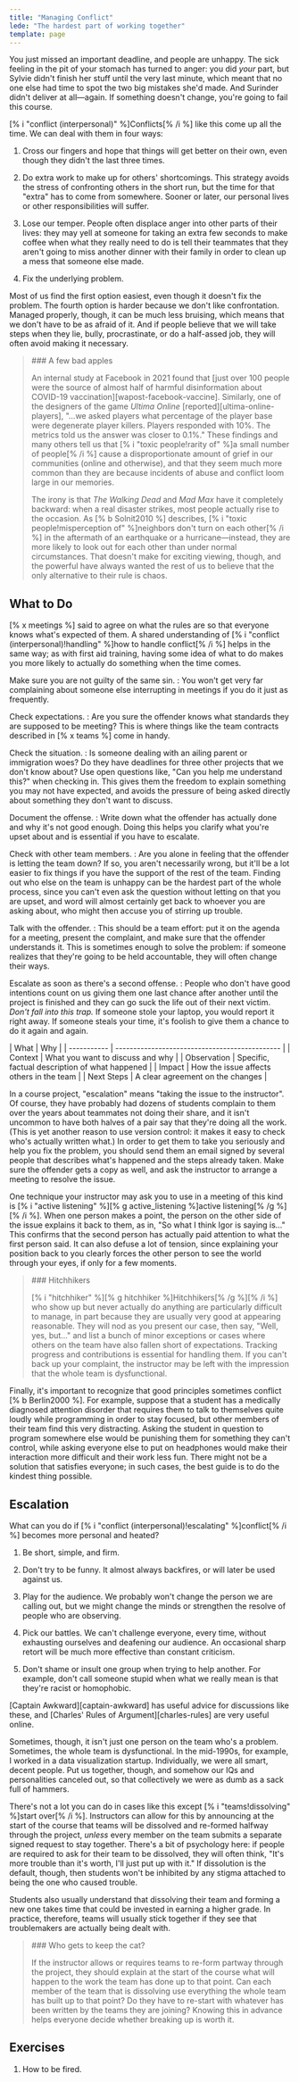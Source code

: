 ```yaml
---
title: "Managing Conflict"
lede: "The hardest part of working together"
template: page
---
```


You just missed an important deadline, and people are unhappy.  The sick feeling
in the pit of your stomach has turned to anger: you did *your* part, but Sylvie
didn't finish her stuff until the very last minute, which meant that no one else
had time to spot the two big mistakes she'd made.  And Surinder didn't deliver
at all—again.  If something doesn't change, you're going to fail this course.

[% i "conflict (interpersonal)" %]Conflicts[% /i %] like this come up all the
time.  We can deal with them in four ways:

1.  Cross our fingers and hope that things will get better on their own, even
    though they didn't the last three times.

2.  Do extra work to make up for others' shortcomings.  This strategy avoids the
    stress of confronting others in the short run, but the time for that "extra"
    has to come from somewhere.  Sooner or later, our personal lives or other
    responsibilities will suffer.

3.  Lose our temper.  People often displace anger into other parts of their
    lives: they may yell at someone for taking an extra few seconds to make
    coffee when what they really need to do is tell their teammates that they
    aren't going to miss another dinner with their family in order to clean up a
    mess that someone else made.

4.  Fix the underlying problem.

Most of us find the first option easiest, even though it doesn't fix the
problem.  The fourth option is harder because we don't like confrontation.
Managed properly, though, it can be much less bruising, which means that we
don't have to be as afraid of it.  And if people believe that we will take steps
when they lie, bully, procrastinate, or do a half-assed job, they will often
avoid making it necessary.

<blockquote markdown="1">
### A few bad apples

An internal study at Facebook in 2021 found that [just over 100 people were the
source of almost half of harmful disinformation about COVID-19
vaccination][wapost-facebook-vaccine]. Similarly, one of the designers of the
game *Ultima Online* [reported][ultima-online-players], "…we asked players what
percentage of the player base were degenerate player killers.  Players responded
with 10%.  The metrics told us the answer was closer to 0.1%." These findings
and many others tell us that [% i "toxic people!rarity of" %]a small number of
people[% /i %] cause a disproportionate amount of grief in our communities
(online and otherwise), and that they seem much more common than they are
because incidents of abuse and conflict loom large in our memories.

The irony is that *The Walking Dead* and *Mad Max* have it completely backward:
when a real disaster strikes, most people actually rise to the occasion. As
[% b Solnit2010 %] describes, [% i "toxic people!misperception
of" %]neighbors don't turn on each other[% /i %] in the aftermath of an earthquake
or a hurricane—instead, they are more likely to look out for each other than
under normal circumstances. That doesn't make for exciting viewing, though, and
the powerful have always wanted the rest of us to believe that the only
alternative to their rule is chaos.
</blockquote>

## What to Do

[% x meetings %] said to agree on what the rules are
so that everyone knows what's expected of them. A shared understanding
of [% i "conflict (interpersonal)!handling" %]how to handle conflict[% /i %]
helps in the same way; as with first aid training, having some idea of what to
do makes you more likely to actually do something when the time comes.

Make sure you are not guilty of the same sin.
:   You won't get very far complaining about someone else interrupting in
    meetings if you do it just as frequently.

Check expectations.
:   Are you sure the offender knows what standards they are supposed to be meeting?
    This is where things like the team contracts described in
    [% x teams %] come in handy.

Check the situation.
:   Is someone dealing with an ailing parent or immigration woes?  Do they have
    deadlines for three other projects that we don't know about?  Use open
    questions like, "Can you help me understand this?" when checking in.  This
    gives them the freedom to explain something you may not have expected, and
    avoids the pressure of being asked directly about something they don't want
    to discuss.

Document the offense.
:   Write down what the offender has actually done and why it's not good enough.
    Doing this helps you clarify what you're upset about and is essential if you
    have to escalate.

Check with other team members.
:   Are you alone in feeling that the offender is letting the team down?  If so,
    you aren't necessarily wrong, but it'll be a lot easier to fix things if you
    have the support of the rest of the team.  Finding out who else on the team
    is unhappy can be the hardest part of the whole process, since you can't even
    ask the question without letting on that you are upset, and word will almost
    certainly get back to whoever you are asking about, who might then accuse you
    of stirring up trouble.

Talk with the offender.
:   This should be a team effort: put it on the agenda for a meeting, present
    the complaint, and make sure that the offender understands it.  This is
    sometimes enough to solve the problem: if someone realizes that they're
    going to be held accountable, they will often change their ways.

Escalate as soon as there's a second offense.
:   People who don't have good intentions count on us giving them one last
    chance after another until the project is finished and they can go suck the
    life out of their next victim.  *Don't fall into this trap.* If someone
    stole your laptop, you would report it right away.  If someone steals your
    time, it's foolish to give them a chance to do it again and again.

<div class="table" id="conflict-coin" caption="Using COIN to Handle Conflicts" markdown="1">
| What        | Why                                            |
| ----------- | ---------------------------------------------- |
| Context     | What you want to discuss and why               |
| Observation | Specific, factual description of what happened |
| Impact      | How the issue affects others in the team       |
| Next Steps  | A clear agreement on the changes               |
</div>

In a course project, "escalation" means "taking the issue to the instructor".
Of course, they have probably had dozens of students complain to them over the
years about teammates not doing their share, and it isn't uncommon to have both
halves of a pair say that they're doing all the work.  (This is yet another
reason to use version control: it makes it
easy to check who's actually written what.)  In order to get them to take you
seriously and help you fix the problem, you should send them an email signed by
several people that describes what's happened and the steps already taken.  Make
sure the offender gets a copy as well, and ask the instructor to arrange a
meeting to resolve the issue.

One technique your instructor may ask you to use in a meeting of this kind is
[% i "active listening" %][% g active_listening %]active listening[% /g %][% /i %]. When
one person makes a point, the person on the other side of the issue explains it
back to them, as in, "So what I think Igor is saying is…" This confirms that the
second person has actually paid attention to what the first person said. It can
also defuse a lot of tension, since explaining your position back to you clearly
forces the other person to see the world through your eyes, if only for a few
moments.

<blockquote markdown="1">
### Hitchhikers

[% i "hitchhiker" %][% g hitchhiker %]Hitchhikers[% /g %][% /i %] who show up but never
actually do anything are particularly difficult to manage, in part because they
are usually very good at appearing reasonable.  They will nod as you present our
case, then say, "Well, yes, but…" and list a bunch of minor exceptions or cases
where others on the team have also fallen short of expectations.  Tracking
progress and contributions is essential for handling them.  If you can't back up
your complaint, the instructor may be left with the impression that the whole
team is dysfunctional.
</blockquote>

Finally, it's important to recognize that good principles sometimes conflict
[% b Berlin2000 %].  For example, suppose that a student has a medically
diagnosed attention disorder that requires them to talk to themselves quite
loudly while programming in order to stay focused, but other members of their
team find this very distracting.  Asking the student in question to program
somewhere else would be punishing them for something they can't control, while
asking everyone else to put on headphones would make their interaction more
difficult and their work less fun.  There might not be a solution that satisfies
everyone; in such cases, the best guide is to do the kindest thing possible.

## Escalation

What can you do if [% i "conflict (interpersonal)!escalating" %]conflict[% /i %]
becomes more personal and heated?

1.  Be short, simple, and firm.

2.  Don't try to be funny.  It almost always backfires, or will later be used
    against us.

3.  Play for the audience.  We probably won't change the person we are calling
    out, but we might change the minds or strengthen the resolve of people who
    are observing.

4.  Pick our battles.  We can't challenge everyone, every time, without
    exhausting ourselves and deafening our audience.  An occasional sharp retort
    will be much more effective than constant criticism.

5.  Don't shame or insult one group when trying to help another.  For example,
    don't call someone stupid when what we really mean is that they're racist or
    homophobic.

[Captain Awkward][captain-awkward] has useful advice for discussions like these,
and [Charles' Rules of Argument][charles-rules] are very useful online.

Sometimes, though, it isn't just one person on the team who's a problem.
Sometimes, the whole team is dysfunctional. In the mid-1990s, for example, I
worked in a data visualization startup. Individually, we were all smart, decent
people. Put us together, though, and somehow our IQs and personalities canceled
out, so that collectively we were as dumb as a sack full of hammers.

There's not a lot you can do in cases like this except [% i "teams!dissolving" %]start over[% /i %].
Instructors can allow for this by
announcing at the start of the course that teams will be dissolved and re-formed
halfway through the project, *unless* every member on the team submits a
separate signed request to stay together.  There's a bit of psychology here: if
people are required to ask for their team to be dissolved, they will often
think, "It's more trouble than it's worth, I'll just put up with it." If
dissolution is the default, though, then students won't be inhibited by any
stigma attached to being the one who caused trouble.

Students also usually understand that dissolving their team and forming a new
one takes time that could be invested in earning a higher grade.  In practice,
therefore, teams will usually stick together if they see that troublemakers are
actually being dealt with.

<blockquote markdown="1">
### Who gets to keep the cat?

If the instructor allows or requires teams to re-form partway through the
project, they should explain at the start of the course what will happen to the
work the team has done up to that point. Can each member of the team that is
dissolving use everything the whole team has built up to that point? Do they
have to re-start with whatever has been written by the teams they are joining?
Knowing this in advance helps everyone decide whether breaking up is worth it.
</blockquote>

## Exercises

1.  How to be fired.
